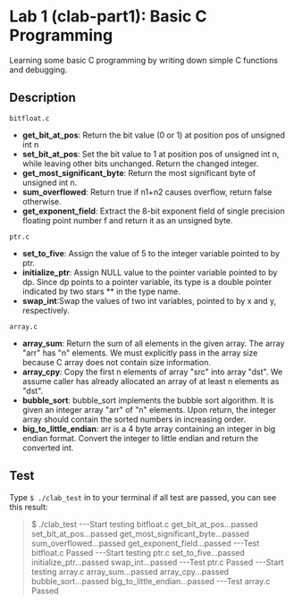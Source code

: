 # Lab 1 (clab-part1): Basic C Programming

Learning some basic C programming by writing down simple C functions and debugging.

## Description

`bitfloat.c`

- **get_bit_at_pos**: Return the bit value (0 or 1) at position pos of unsigned int n
- **set_bit_at_pos**: Set the bit value to 1 at position pos of unsigned int n, while leaving other bits unchanged.
  Return the changed integer.
- **get_most_significant_byte**: Return the most significant byte of unsigned int n.
- **sum_overflowed**: Return true if n1+n2 causes overflow, return false otherwise.
- **get_exponent_field**: Extract the 8-bit exponent field of single precision floating point number f and return it as an unsigned byte.

`ptr.c`

- **set_to_five**: Assign the value of 5 to the integer variable pointed to by ptr.
- **initialize_ptr**: Assign NULL value to the pointer variable pointed to by dp.
  Since dp points to a pointer variable, its type is a double pointer indicated by two stars \*\* in the type name.
- **swap_int**:Swap the values of two int variables, pointed to by x and y, respectively.

`array.c`

- **array_sum**: Return the sum of all elements in the given array.
  The array "arr" has "n" elements. We must explicitly pass in the array size because C array does not contain size information.
- **array_cpy**: Copy the first n elements of array "src" into array "dst".
  We assume caller has already allocated an array of at least n elements as "dst".
- **bubble_sort**: bubble_sort implements the bubble sort algorithm.
  It is given an integer array "arr" of "n" elements.
  Upon return, the integer array should contain the sorted numbers in increasing order.
- **big_to_little_endian**: arr is a 4 byte array containing an integer in big endian format.
  Convert the integer to little endian and return the converted int.

## Test

Type `$ ./clab_test` in to your terminal
if all test are passed, you can see this result:

> $ ./clab_test
> ---Start testing bitfloat.c
> get_bit_at_pos...passed
> set_bit_at_pos...passed
> get_most_significant_byte...passed
> sum_overflowed...passed
> get_exponent_field...passed
> ---Test bitfloat.c Passed
> ---Start testing ptr.c
> set_to_five...passed
> initialize_ptr...passed
> swap_int...passed
> ---Test ptr.c Passed
> ---Start testing array.c
> array_sum...passed
> array_cpy...passed
> bubble_sort...passed
> big_to_little_endian...passed
> ---Test array.c Passed

